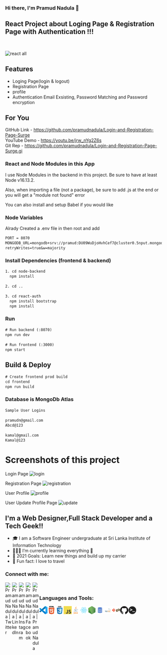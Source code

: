 ### Hi there, I'm Pramud Nadula 👋

## React Project about Loging Page & Registration Page with Authentication !!! 
<br />

![react all](https://user-images.githubusercontent.com/86596641/154451160-0093eeef-5cc2-4a66-a64d-ce744ab8c377.png)


## Features

- Loging Page(login & logout)
- Registration Page
- profile
- Authentication Email Exsisting, Password Matching and Password encryption


## For You
GitHub Link - https://github.com/pramudnadula/Login-and-Registration-Page-Surge
<br />
YouTube Demo - https://youtu.be/jrw_nYg2Z6s
<br />
Git Rep - https://github.com/pramudnadula/Login-and-Registration-Page-Surge.gi

### React and Node Modules in this App

I use Node Modules in the backend in this project. Be sure to have at least Node v16.13.2.

Also, when importing a file (not a package), be sure to add .js at the end or you will get a "module not found" error

You can also install and setup Babel if you would like

### Node Variables

Alrady Created a .env file in then root and add

```
PORT = 8070
MONGODB_URL=mongodb+srv://pramud:DU09WuDjoHvhCef7@cluster0.5nput.mongodb.net/surge?retryWrites=true&w=majority
```

### Install Dependencies (frontend & backend)

```
1. cd node-backend
  npm install
   
2. cd ..

3. cd react-auth
  npm install bootstrap
  npm install
```

### Run

```
# Run backend (:8070)
npm run dev

# Run frontend (:3000) 
npm start

```

## Build & Deploy

```
# Create frontend prod build
cd frontend
npm run build
```



### Database is MongoDb Atlas



```
Sample User Logins

pramudn@gmail.com
Abcd@123

kamal@gmail.com
Kamal@123
```

# Screenshots of this project

Login Page
![login](https://user-images.githubusercontent.com/86596641/154448449-370fca83-b495-44be-923a-69d11508ca01.png)

Registration Page
![registration](https://user-images.githubusercontent.com/86596641/154448930-7b9840f9-4b34-4ad7-bd3d-c254fb58350f.png)

User Profile
![profile](https://user-images.githubusercontent.com/86596641/154449091-2139e2e0-1672-49c2-af2a-1277fa13d4b0.png)

User Update Profile Page
![update](https://user-images.githubusercontent.com/86596641/154449196-c4e50182-cd48-44c1-9138-84dcca8ce68c.png)


## I'm a Web Designer,Full Stack Developer and a Tech Geek!!
- 🎓 I am a Software Engineer undergraduate at Sri Lanka Institute of Information Technology
- 👨🏻‍💻 I’m currently learning everything 🤣
- 🥅 2021 Goals: Learn new things and build up my carrier
- 👣 Fun fact: I love to travel

### Connect with me:

[<img align="left" alt="PramudNadula | Twitter" width="22px" src="https://img.icons8.com/fluency/48/000000/twitter.png" />][twitter]
[<img align="left" alt="PramudNadula | LinkedIn" width="22px" src="https://img.icons8.com/fluency/48/000000/linkedin.png" />][linkedin]
[<img align="left" alt="PramudNadula | Instagram" width="22px" src="https://img.icons8.com/color/48/000000/instagram-new--v2.png" />][instagram]
[<img align="left" alt="PramudNadula | Facebook" width="22px" src="https://img.icons8.com/fluency/50/000000/facebook-new.png" />][facebook]
[<img align="left" alt="PramudNadula | PramudNadula" width="22px" src="https://img.icons8.com/color/48/000000/domain--v1.png" />][Portfolio]

<br />

### Languages and Tools:

<img align="left" alt="Visual Studio Code" width="26px" src="https://raw.githubusercontent.com/github/explore/80688e429a7d4ef2fca1e82350fe8e3517d3494d/topics/visual-studio-code/visual-studio-code.png" />
<img align="left" alt="HTML5" width="26px" src="https://raw.githubusercontent.com/github/explore/80688e429a7d4ef2fca1e82350fe8e3517d3494d/topics/html/html.png" />
<img align="left" alt="CSS3" width="26px" src="https://raw.githubusercontent.com/github/explore/80688e429a7d4ef2fca1e82350fe8e3517d3494d/topics/css/css.png" />
<img align="left" alt="JavaScript" width="26px" src="https://raw.githubusercontent.com/github/explore/80688e429a7d4ef2fca1e82350fe8e3517d3494d/topics/javascript/javascript.png" />
<img align="left" alt="Sass" width="26px" src="https://raw.githubusercontent.com/github/explore/80688e429a7d4ef2fca1e82350fe8e3517d3494d/topics/java/java.png" />
<img align="left" alt="React" width="26px" src="https://raw.githubusercontent.com/github/explore/80688e429a7d4ef2fca1e82350fe8e3517d3494d/topics/react/react.png" />
<img align="left" alt="Node.js" width="26px" src="https://raw.githubusercontent.com/github/explore/80688e429a7d4ef2fca1e82350fe8e3517d3494d/topics/nodejs/nodejs.png" />
<img align="left" alt="SQL" width="26px" src="https://raw.githubusercontent.com/github/explore/80688e429a7d4ef2fca1e82350fe8e3517d3494d/topics/sql/sql.png" />
<img align="left" alt="MySQL" width="26px" src="https://raw.githubusercontent.com/github/explore/80688e429a7d4ef2fca1e82350fe8e3517d3494d/topics/mysql/mysql.png" />
<img align="left" alt="Git" width="26px" src="https://raw.githubusercontent.com/github/explore/80688e429a7d4ef2fca1e82350fe8e3517d3494d/topics/git/git.png" />
<img align="left" alt="GitHub" width="26px" src="https://raw.githubusercontent.com/github/explore/78df643247d429f6cc873026c0622819ad797942/topics/github/github.png" />
<img align="left" alt="Terminal" width="26px" src="https://raw.githubusercontent.com/github/explore/80688e429a7d4ef2fca1e82350fe8e3517d3494d/topics/terminal/terminal.png" />

<br />
<br />

[twitter]: https://twitter.com/pramudnadula
[instagram]: https://www.instagram.com/_pramud_/
[facebook]: https://www.facebook.com/pramud.nadula.9/
[linkedin]: https://www.linkedin.com/in/pramudnadula
[Portfolio]: https://www.pramudnadula.com/
